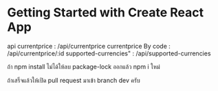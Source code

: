 # Getting Started with Create React App
api 
currentprice : /api/currentprice
currentprice By code : /api/currentprice/:id
supported-currencies" : /api/supported-currencies

ถ้า npm install ไม่ได้ให้ลบ package-lock ออกแล้ว npm i ใหม่

ถ้าเสร็จแล้วให้เปิด pull request มาเข้า branch dev ครับ
